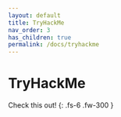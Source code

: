 ```yaml
---
layout: default
title: TryHackMe
nav_order: 3
has_children: true
permalink: /docs/tryhackme
---
```


# TryHackMe

Check this out!
{: .fs-6 .fw-300 }